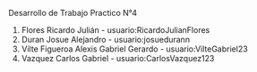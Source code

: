 
Desarrollo de Trabajo Practico N°4

1. Flores Ricardo Julián - usuario:RicardoJulianFlores
2. Duran Josue Alejandro - usuario:josuedurann
3. Vilte Figueroa Alexis Gabriel Gerardo - usuario:VilteGabriel23
4. Vazquez Carlos Gabriel - usuario:CarlosVazquez123